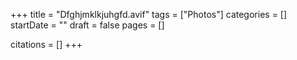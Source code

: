 +++
title = "Dfghjmklkjuhgfd.avif"
tags = ["Photos"]
categories = []
startDate = ""
draft = false
pages = []

citations = []
+++
